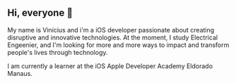 ## Hi, everyone 👋
My name is Vinícius and i'm a iOS developer passionate about creating disruptive and innovative technologies. At the moment, I study Electrical Engeenier, and I'm looking for more and more ways to impact and transform people's lives through technology.

I am currently a learner at the iOS Apple Developer Academy Eldorado Manaus.

<!--
**ViniciusPiinheiro/ViniciusPiinheiro** is a ✨ _special_ ✨ repository because its `README.md` (this file) appears on your GitHub profile.

Here are some ideas to get you started:

- 🔭 I’m currently working on ...
- 🌱 I’m currently learning ...
- 👯 I’m looking to collaborate on ...
- 🤔 I’m looking for help with ...
- 💬 Ask me about ...
- 📫 How to reach me: ...
- 😄 Pronouns: ...
- ⚡ Fun fact: ...
-->
